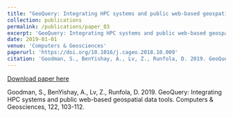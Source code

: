 ```yaml
---
title: "GeoQuery: Integrating HPC systems and public web-based geospatial data tools"
collection: publications
permalink: /publications/paper_03
excerpt: 'GeoQuery: Integrating HPC systems and public web-based geospatial data tools'
date: 2019-01-01
venue: 'Computers & Geosciences'
paperurl: 'https://doi.org/10.1016/j.cageo.2018.10.009'
citation: 'Goodman, S., BenYishay, A., Lv, Z., Runfola, D. 2019. GeoQuery: Integrating HPC systems and public web-based geospatial data tools. Computers & Geosciences, 122, 103-112.'
---
```


[Download paper here](https://doi.org/10.1016/j.cageo.2018.10.009)

Goodman, S., BenYishay, A., Lv, Z., Runfola, D. 2019. GeoQuery: Integrating HPC systems and public web-based geospatial data tools. Computers & Geosciences, 122, 103-112.
